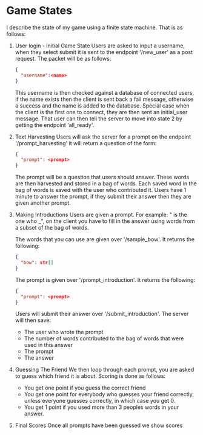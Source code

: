# Game States

I describe the state of my game using a finite state machine.
That is as follows:

1. User login - Initial Game State
    Users are asked to input a username, when they select submit it is sent to the endpoint '/new_user' as a post request.
    The packet will be as follows:
    ```json
    {
      "username":<name>
    }
    ```
    This username is then checked against a database of connected users, 
    if the name exists then the client is sent back a fail message, 
    otherwise a success and the name is added to the database.
    Special case when the client is the first one to connect, they are then sent an initial_user message.
    That user can then tell the server to move into state 2 by getting the endpoint 'all_ready'.

2. Text Harvesting
    Users will ask the server for a prompt on the endpoint '/prompt_harvesting' it will return a question of the form:
    ```json
    {
      "prompt": <prompt>
    }
    ```
    The prompt will be a question that users should answer. These words are then harvested and stored in a bag of words.
    Each saved word in the bag of words is saved with the user who contributed it.
    Users have 1 minute to answer the prompt, if they submit their answer then they are given another prompt.

3. Making Introductions
    Users are given a prompt.
    For example: "<username> is the one who _",
    on the client you have to fill in the answer using words from a subset of the bag of words.

    The words that you can use are given over '/sample_bow'. It returns the following:
    ```json
    {
      "bow": str[]
    }
    ```
    The prompt is given over '/prompt_introduction'. It returns the following:
    ```json
    {
      "prompt": <prompt>
    }
    ```
    Users will submit their answer over '/submit_introduction'. 
    The server will then save:
    * The user who wrote the prompt
    * The number of words contributed to the bag of words that were used in this answer
    * The prompt
    * The answer

4. Guessing The Friend
    We then loop through each prompt, you are asked to guess which friend it is about.
    Scoring is done as follows:
   * You get one point if you guess the correct friend
   * You get one point for everybody who guesses your friend correctly, unless everyone guesses correctly, in which case you get 0.
   * You get 1 point if you used more than 3 peoples words in your answer.

5. Final Scores
    Once all prompts have been guessed we show scores